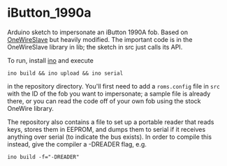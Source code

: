 iButton_1990a
=============

Arduino sketch to impersonate an iButton 1990A fob. Based on [OneWireSlave](https://github.com/MarkusLange/OneWireSlave) but heavily modified. The important code is in the OneWireSlave library in lib; the sketch in src just calls its API.

To run, install [ino](http://inotool.org/) and execute

    ino build && ino upload && ino serial

in the repository directory. You'll first need to add a `roms.config` file in `src` with the ID of the fob you want to impersonate; a sample file is already there, or you can read the code off of your own fob using the stock OneWire library.

The repository also contains a file to set up a portable reader that reads keys, stores them in EEPROM, and dumps them to serial if it receives anything over serial (to indicate the bus exists). In order to compile this instead, give the compiler a -DREADER flag, e.g.

	ino build -f="-DREADER"
